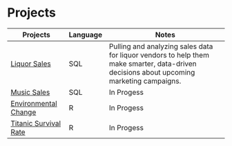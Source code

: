 # Projects

| Projects                                                                         | Language                 | Notes                     |
| ---------------------------------------------------------------------------------| ------------------------ | ------------------------- |
| [Liquor Sales](https://github.com/donsmithsf/sql/tree/main/projects/Liquor%20Sales)| SQL | Pulling and analyzing sales data for liquor vendors to help them make smarter, data-driven decisions about upcoming marketing campaigns. |
| [Music Sales](https://github.com/donsmithsf/sql/tree/main/projects/Music%20Sales)| SQL |    In Progess      |
| [Environmental Change](https://github.com/donsmithsf/r/tree/main/projects/Environmental%20Change)| R |  In Progess        |
| [Titanic Survival Rate](https://github.com/donsmithsf/r/tree/main/projects/Titanic%20Survival%20Rate)| R | In Progess         |

